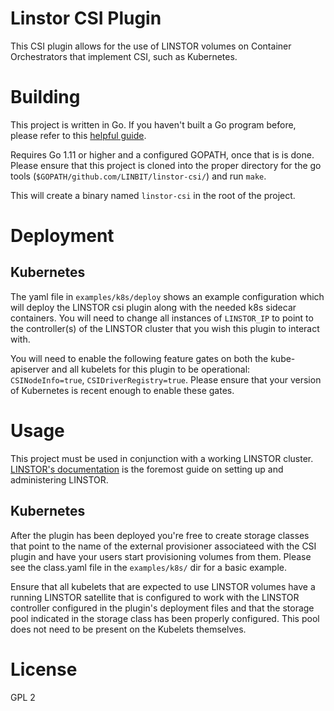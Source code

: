 # Linstor CSI Plugin

This CSI plugin allows for the use of LINSTOR volumes on Container Orchestrators
that implement CSI, such as Kubernetes.

# Building

This project is written in Go. If you haven't built a Go program before,
please refer to this [helpful guide](https://golang.org/doc/install).

Requires Go 1.11 or higher and a configured GOPATH, once that is is done. Please
ensure that this project is cloned into the proper directory for the go tools
(`$GOPATH/github.com/LINBIT/linstor-csi/`) and run `make`.

This will create a binary named `linstor-csi` in the root of the project.

# Deployment

## Kubernetes

The yaml file in `examples/k8s/deploy` shows an example configuration which
will deploy the LINSTOR csi plugin along with the needed k8s sidecar containers.
You will need to change all instances of `LINSTOR_IP` to point to the controller(s)
of the LINSTOR cluster that you wish this plugin to interact with.

You will need to enable the following feature gates on both the kube-apiserver
and all kubelets for this plugin to be operational: `CSINodeInfo=true`,
`CSIDriverRegistry=true`. Please ensure that your version of Kubernetes is
recent enough to enable these gates.

# Usage

This project must be used in conjunction with a working LINSTOR cluster. [LINSTOR's
documentation](https://docs.linbit.com/docs/users-guide-9.0/#p-linstor) is the
foremost guide on setting up and administering LINSTOR.

## Kubernetes

After the plugin has been deployed you're free to create storage classes
that point to the name of the external provisioner associateed with the CSI plugin
and have your users start provisioning volumes from them. Please see
the class.yaml file in the `examples/k8s/` dir for a basic example.

Ensure that all kubelets that are expected to use LINSTOR volumes have a running
LINSTOR satellite that is configured to work with the LINSTOR controller
configured in the plugin's deployment files and that the storage pool indicated
in the storage class has been properly configured. This pool does not need to be
present on the Kubelets themselves.

# License

GPL 2
